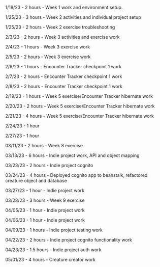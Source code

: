 1/18/23 - 2 hours - Week 1 work and environment setup.

1/25/23 - 3 hours - Week 2 activities and individual project setup

1/25/23 - 2 hours - Week 2 exercise troubleshooting

2/3/23 - 2 hours - Week 3 activities and exercise work

2/4/23 - 1 hours - Week 3 exercise work

2/5/23 - 2 hours - Week 3 exercise work

2/6/23 - 1 hours - Encounter Tracker checkpoint 1 work

2/7/23 - 2 hours - Encounter Tracker checkpoint 1 work

2/8/23 - 2 hours - Encounter Tracker checkpoint 1 work

2/19/23 - 1 hours - Week 5 exercise/Encounter Tracker hibernate work

2/20/23 - 2 hours - Week 5 exercise/Encounter Tracker hibernate work

2/21/23 - 4 hours - Week 5 exercise/Encounter Tracker hibernate work

2/24/23 - 1 hour

2/27/23 - 1 hour

03/11/23 - 2 hours - Week 8 exercise

03/13/23 - 6 hours - Indie project work, API and object mapping

03/23/23 - 2 hours - Indie project cognito

03/24/23 - 4 hours - Deployed cognito app to beanstalk, refactored creature object and database

03/27/23 - 1 hour - Indie project work

03/28/23 - 3 hours - Week 9 exercise

04/05/23 - 1 hour - Indie project work

04/06/23 - 1 hour - Indie project work

04/09/23 - 1 hours - Indie project testing work

04/22/23 - 2 hours - Indie project cognito functionality work

04/23/23 - 1.5 hours - Indie project auth work

05/01/23 - 4 hours - Creature creator work